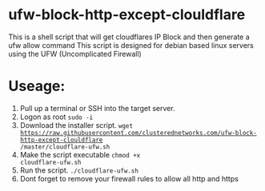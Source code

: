 # ufw-block-http-except-clouldflare
This is a shell script that will get cloudflares IP Block and then generate a ufw allow command
This script is designed for debian based linux servers using the UFW (Uncomplicated Firewall)

# Useage:

1. Pull up a terminal or SSH into the target server.
2. Logon as root
<code>sudo -i</code>
3. Download the installer script.
<code>wget https://raw.githubusercontent.com/clusterednetworks.com/ufw-block-http-except-clouldflare
/master/cloudflare-ufw.sh</code>
4. Make the script executable
<code>chmod +x cloudflare-ufw.sh</code>
5. Run the script.
<code>./cloudflare-ufw.sh</code>
6. Dont forget to remove your firewall rules to allow all http and https
